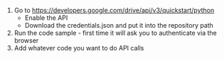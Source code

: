 1. Go to https://developers.google.com/drive/api/v3/quickstart/python
	- Enable the API
	- Download the credentials.json and put it into the repository path
2. Run the code sample - first time it will ask you to authenticate via the browser
3. Add whatever code you want to do API calls


